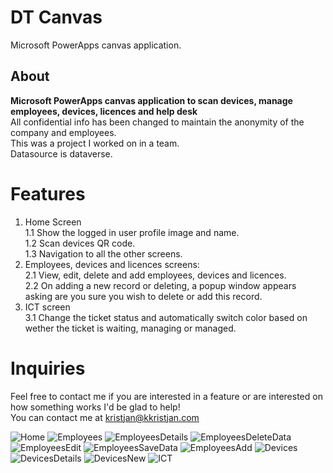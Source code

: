 # DT Canvas
Microsoft PowerApps canvas application.

## About
**Microsoft PowerApps canvas application to scan devices, manage employees, devices, licences and help desk**   
All confidential info has been changed to maintain the anonymity of the company and employees.  
This was a project I worked on in a team.  
Datasource is dataverse. 

# Features
1. Home Screen   
1.1 Show the logged in user profile image and name.  
1.2 Scan devices QR code.  
1.3 Navigation to all the other screens.
2. Employees, devices and licences screens:  
2.1 View, edit, delete and add employees, devices and licences.   
2.2 On adding a new record or deleting, a popup window appears asking are you sure you wish to delete or add this record.  
3. ICT screen  
3.1 Change the ticket status and automatically switch color based on wether the ticket is waiting, managing or managed. 

# Inquiries
Feel free to contact me if you are interested in a feature or are interested on how something works I'd be glad to help!  
You can contact me at kristjan@kkristjan.com

![Home](https://user-images.githubusercontent.com/83809787/133393392-55660ec1-8dce-41a8-b675-c58f1724eea3.png)
![Employees](https://user-images.githubusercontent.com/83809787/133393401-8d26f433-b06c-4a00-b5f0-e7e6e537d7ea.png)
![EmployeesDetails](https://user-images.githubusercontent.com/83809787/133393418-be89c8c0-6b49-4252-87ee-1858461ae41d.png)
![EmployeesDeleteData](https://user-images.githubusercontent.com/83809787/133393441-abbb1711-d86a-4e6c-93d8-70a616c0cfa4.png)
![EmployeesEdit](https://user-images.githubusercontent.com/83809787/133393446-4be7ea96-9b6d-4a0b-9bb2-c672fdd8df0c.png)
![EmployeesSaveData](https://user-images.githubusercontent.com/83809787/133393461-1e6d60a3-306d-49d7-aa10-b1febebb6ef3.png)
![EmployeesAdd](https://user-images.githubusercontent.com/83809787/133393468-d56bb6cc-6afd-40cf-8992-d5b378981e01.png)
![Devices](https://user-images.githubusercontent.com/83809787/133393567-2977d2db-7a4a-4881-93ff-570ec85cb774.png)
![DevicesDetails](https://user-images.githubusercontent.com/83809787/133393577-bc133cf5-5818-4934-85c9-f0f3a6c510d0.png)
![DevicesNew](https://user-images.githubusercontent.com/83809787/133393593-44ea34d2-bf31-426d-b308-12702aa18083.png)
![ICT](https://user-images.githubusercontent.com/83809787/133415253-cf93a1ed-b95b-443d-a6c5-ee75d6d055ae.png)
